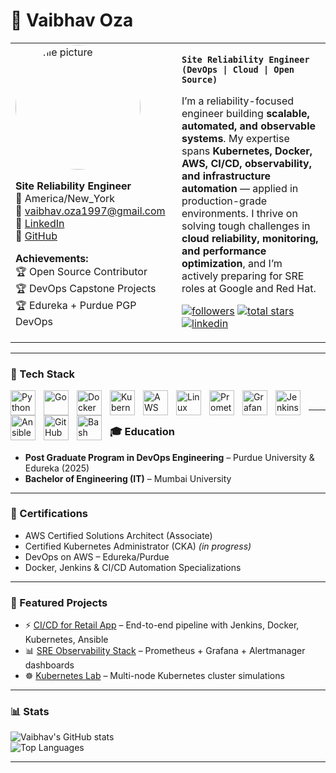 # 🚀 Vaibhav Oza  

<table>
<tr>
<td width="250px" valign="top">

<img src="https://avatars.githubusercontent.com/u/XXXXX?v=4" width="200" style="border-radius: 50%;" alt="Profile picture"/>

**Site Reliability Engineer**  
📍 America/New_York  
📧 [vaibhav.oza1997@gmail.com](mailto:vaibhav.oza1997@gmail.com)  
🔗 [LinkedIn](https://www.linkedin.com/in/vaibhavoza1997)  
🔗 [GitHub](https://github.com/VaibhavOza1997)  

**Achievements:**  
🏆 Open Source Contributor  
🏆 DevOps Capstone Projects  
🏆 Edureka + Purdue PGP DevOps  

</td>
<td valign="top">

**`Site Reliability Engineer (DevOps | Cloud | Open Source)`**

I’m a reliability-focused engineer building **scalable, automated, and observable systems**. My expertise spans **Kubernetes, Docker, AWS, CI/CD, observability, and infrastructure automation** — applied in production-grade environments. I thrive on solving tough challenges in **cloud reliability, monitoring, and performance optimization**, and I’m actively preparing for SRE roles at Google and Red Hat.  

<p align="left">
   <a href="https://github.com/VaibhavOza1997?tab=followers">
      <img alt="followers" title="Follow me on GitHub" src="https://custom-icon-badges.demolab.com/github/followers/VaibhavOza1997?color=236ad3&labelColor=1155ba&style=for-the-badge&logo=person-add&label=Follow&logoColor=white"/></a>
   <a href="https://github.com/VaibhavOza1997?tab=repositories&sort=stargazers">
      <img alt="total stars" title="Total stars on GitHub" src="https://custom-icon-badges.demolab.com/github/stars/VaibhavOza1997?color=55960c&style=for-the-badge&labelColor=488207&logo=star"/></a>
   <a href="https://www.linkedin.com/in/vaibhavoza1997/">
      <img alt="linkedin" title="Connect with me on LinkedIn" src="https://custom-icon-badges.demolab.com/badge/-LinkedIn-blue?style=for-the-badge&logo=linkedin&logoColor=white"/></a>
</p>

</td>
</tr>
</table>

---

### 🧰 Tech Stack

<img align="left" alt="Python" width="40px" style="padding-right:10px;" src="https://cdn.jsdelivr.net/gh/devicons/devicon/icons/python/python-plain.svg"/>
<img align="left" alt="Go" width="40px" style="padding-right:10px;" src="https://cdn.jsdelivr.net/gh/devicons/devicon/icons/go/go-original.svg"/>
<img align="left" alt="Docker" width="40px" style="padding-right:10px;" src="https://cdn.jsdelivr.net/gh/devicons/devicon/icons/docker/docker-original.svg"/>
<img align="left" alt="Kubernetes" width="40px" style="padding-right:10px;" src="https://cdn.jsdelivr.net/gh/devicons/devicon/icons/kubernetes/kubernetes-plain.svg"/>
<img align="left" alt="AWS" width="40px" style="padding-right:10px;" src="https://cdn.jsdelivr.net/gh/devicons/devicon/icons/amazonwebservices/amazonwebservices-original.svg"/>
<img align="left" alt="Linux" width="40px" style="padding-right:10px;" src="https://cdn.jsdelivr.net/gh/devicons/devicon/icons/linux/linux-original.svg"/>
<img align="left" alt="Prometheus" width="40px" style="padding-right:10px;" src="https://cdn.jsdelivr.net/gh/devicons/devicon/icons/prometheus/prometheus-original.svg"/>
<img align="left" alt="Grafana" width="40px" style="padding-right:10px;" src="https://cdn.jsdelivr.net/gh/devicons/devicon/icons/grafana/grafana-original.svg"/>
<img align="left" alt="Jenkins" width="40px" style="padding-right:10px;" src="https://cdn.jsdelivr.net/gh/devicons/devicon/icons/jenkins/jenkins-original.svg"/>
<img align="left" alt="Ansible" width="40px" style="padding-right:10px;" src="https://cdn.jsdelivr.net/gh/devicons/devicon/icons/ansible/ansible-original.svg"/>
<img align="left" alt="GitHub Actions" width="40px" style="padding-right:10px;" src="https://cdn.jsdelivr.net/gh/devicons/devicon/icons/github/github-original.svg"/>
<img align="left" alt="Bash" width="40px" style="padding-right:10px;" src="https://cdn.jsdelivr.net/gh/devicons/devicon/icons/bash/bash-original.svg"/>
<br/>

---

### 🎓 Education

- **Post Graduate Program in DevOps Engineering** – Purdue University & Edureka (2025)  
- **Bachelor of Engineering (IT)** – Mumbai University  

---

### 📜 Certifications

- AWS Certified Solutions Architect (Associate)  
- Certified Kubernetes Administrator (CKA) *(in progress)*  
- DevOps on AWS – Edureka/Purdue  
- Docker, Jenkins & CI/CD Automation Specializations  

---

### 📂 Featured Projects

- ⚡ [CI/CD for Retail App](https://github.com/VaibhavOza1997/devops-project-1) – End-to-end pipeline with Jenkins, Docker, Kubernetes, Ansible  
- 📊 [SRE Observability Stack](https://github.com/VaibhavOza1997/sre-observability) – Prometheus + Grafana + Alertmanager dashboards  
- ☸️ [Kubernetes Lab](https://github.com/VaibhavOza1997/kubernetes-lab) – Multi-node Kubernetes cluster simulations  

---

### 📊 Stats

![Vaibhav's GitHub stats](https://github-readme-stats.vercel.app/api?username=VaibhavOza1997&show_icons=true&theme=gruvbox)  
![Top Languages](https://github-readme-stats.vercel.app/api/top-langs/?username=VaibhavOza1997&layout=compact&theme=gruvbox)

---
